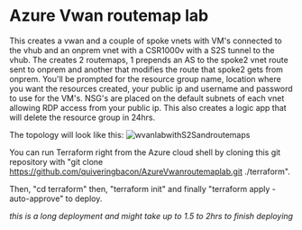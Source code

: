 # Azure Vwan routemap lab

This creates a vwan and a couple of spoke vnets with VM's connected to the vhub and an onprem vnet with a CSR1000v with a S2S tunnel to the vhub. The creates 2 routemaps, 1 prepends an AS to the spoke2 vnet route sent to onprem and another that modifies the route that spoke2 gets from onprem. You'll be prompted for the resource group name, location where you want the resources created, your public ip and username and password to use for the VM's. NSG's are placed on the default subnets of each vnet allowing RDP access from your public ip. This also creates a logic app that will delete the resource group in 24hrs.

The topology will look like this:
![wvanlabwithS2Sandroutemaps](https://github.com/quiveringbacon/AzureVwanroutemaplab/assets/128983862/5f119e85-e907-477e-9ded-16d1cd06f503)

You can run Terraform right from the Azure cloud shell by cloning this git repository with "git clone https://github.com/quiveringbacon/AzureVwanroutemaplab.git ./terraform".

Then, "cd terraform" then, "terraform init" and finally "terraform apply -auto-approve" to deploy.

*this is a long deployment and might take up to 1.5 to 2hrs to finish deploying*
